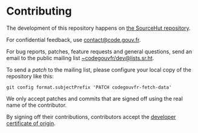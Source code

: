 # Contributing

The development of this repository happens on [the SourceHut repository](https://git.sr.ht/~codegouvfr/codegouvfr-fetch-data).

For confidential feedback, use [contact@code.gouv.fr](mailto:contact@code.gouv.fr).

For bug reports, patches, feature requests and general questions, send an email to the public mailing list [~codegouvfr/dev@lists.sr.ht](mailto:~codegouvfr/dev@lists.sr.ht).

To send a *patch* to the mailing list, please configure your local copy of the repository like this:

`git config format.subjectPrefix 'PATCH codegouvfr-fetch-data'`

We only accept patches and commits that are signed off using the real name of the contributor.

By signing off their contributions, contributors accept the [developer certificate of origin](https://developercertificate.org).
